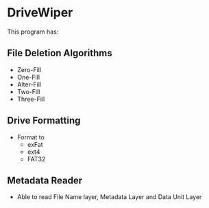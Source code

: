 # DriveWiper
This program has:
## File Deletion Algorithms
* Zero-Fill
* One-Fill
* Alter-Fill
* Two-Fill
* Three-Fill
## Drive Formatting
* Format to
    * exFat
    * ext4
    * FAT32
## Metadata Reader
* Able to read File Name layer, Metadata Layer and Data Unit Layer  
